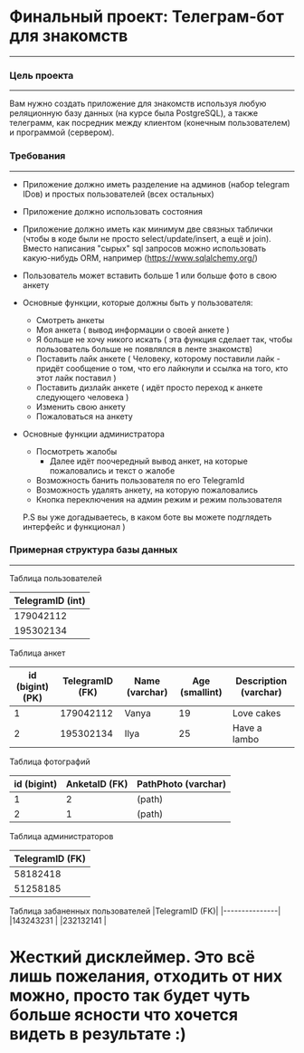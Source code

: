 # Финальный проект: Телеграм-бот для знакомств
---
### Цель проекта
---
Вам нужно создать приложение для знакомств используя любую реляционную базу данных (на курсе была PostgreSQL), а также телеграмм, как посредник между клиентом (конечным пользователем) и программой (сервером).

### Требования
___
* Приложение должно иметь разделение на админов (набор telegram IDов) и простых пользователей (всех остальных)
* Приложение должно использовать состояния
* Приложение должно иметь как минимум две связных таблички (чтобы в коде были не просто select/update/insert, а ещё и join).
Вместо написания "сырых" sql запросов можно использовать какую-нибудь ORM, например (https://www.sqlalchemy.org/)
* Пользователь может вставить больше 1 или больше фото в свою анкету
* Основные функции, которые должны быть у пользователя:
    * Смотреть анкеты
    * Моя анкета ( вывод информации о своей анкете )
    * Я больше не хочу никого искать ( эта функция сделает так, чтобы пользователь больше не появлялся в ленте знакомств)
    * Поставить лайк анкете ( Человеку, которому поставили лайк - придёт сообщение о том, что его лайкнули и ссылка на того, кто этот лайк поставил )
    * Поставить дизлайк анкете ( идёт просто переход к анкете следующего человека )
    * Изменить свою анкету
    * Пожаловаться на анкету

* Основные функции администратора
    * Посмотреть жалобы
        * Далее идёт поочередный вывод анкет, на которые пожаловались и текст о жалобе
    * Возможность банить пользователя по его TelegramId
    * Возможность удалять анкету, на которую пожаловались
    * Кнопка переключения на админ режим и режим пользователя
    

    P.S вы уже догадываетесь, в каком боте вы можете подглядеть интерфейс и функционал )

### Примерная структура базы данных
---
Таблица пользователей

| TelegramID (int)|
|-----------------|
|179042112        |
|195302134        |

Таблица анкет

|id (bigint) (PK)|TelegramID (FK)|Name (varchar)|Age (smallint)|Description (varchar)|
|----------------|---------------|--------------|--------------|---------------------|
|1               |179042112       |Vanya         |19            |Love cakes           |
|2               |195302134       |Ilya          |25            |Have a lambo         |

Таблица фотографий

|id (bigint)|AnketaID (FK)|PathPhoto (varchar)|
|-----------|-------------|-------------------|
|1          |2            |(path)             |
|2          |1            |(path)             |

Таблица администраторов

|TelegramID (FK)|
|---------------|
|58182418       |
|51258185       |

Таблица забаненных пользователей
|TelegramID (FK)|
|---------------|
|143243231      |
|232132141      |

# Жесткий дисклеймер. Это всё лишь пожелания, отходить от них можно, просто так будет чуть больше ясности что хочется видеть в результате :)